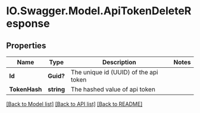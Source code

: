 # IO.Swagger.Model.ApiTokenDeleteResponse
## Properties

Name | Type | Description | Notes
------------ | ------------- | ------------- | -------------
**Id** | **Guid?** | The unique id (UUID) of the api token | 
**TokenHash** | **string** | The hashed value of api token | 

[[Back to Model list]](../README.md#documentation-for-models) [[Back to API list]](../README.md#documentation-for-api-endpoints) [[Back to README]](../README.md)

